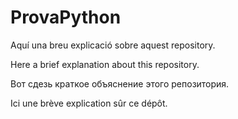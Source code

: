 # ProvaPython


Aquí una breu explicació sobre aquest repository.

Here a brief explanation about this repository.

Вот сдезь краткое объяснение этого репозитория. 

Ici une brève explication sûr ce dépôt.
